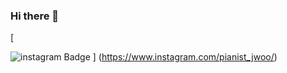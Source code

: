 ### Hi there 👋

<!--
**pianistoscar/pianistoscar** is a ✨ _special_ ✨ repository because its `README.md` (this file) appears on your GitHub profile.

Here are some ideas to get you started:

- 🔭 I’m currently working on ...
- 🌱 I’m currently learning ...
- 👯 I’m looking to collaborate on ...
- 🤔 I’m looking for help with ...
- 💬 Ask me about ...
- 📫 How to reach me: ...
- 😄 Pronouns: ...
- ⚡ Fun fact: ...
-->[
![instagram Badge](https://img.shields.io/badge/@pianist_jwoo-E4405F?style=flat-square&logo=Instagram&logoColor=white)
]
(https://www.instagram.com/pianist_jwoo/)
